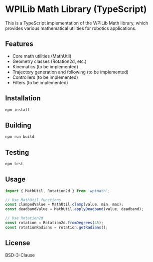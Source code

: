 # WPILib Math Library (TypeScript)

This is a TypeScript implementation of the WPILib Math library, which provides various mathematical utilities for robotics applications.

## Features

- Core math utilities (MathUtil)
- Geometry classes (Rotation2d, etc.)
- Kinematics (to be implemented)
- Trajectory generation and following (to be implemented)
- Controllers (to be implemented)
- Filters (to be implemented)

## Installation

```bash
npm install
```

## Building

```bash
npm run build
```

## Testing

```bash
npm test
```

## Usage

```typescript
import { MathUtil, Rotation2d } from 'wpimath';

// Use MathUtil functions
const clampedValue = MathUtil.clamp(value, min, max);
const deadbandValue = MathUtil.applyDeadband(value, deadband);

// Use Rotation2d
const rotation = Rotation2d.fromDegrees(45);
const rotationRadians = rotation.getRadians();
```

## License

BSD-3-Clause

